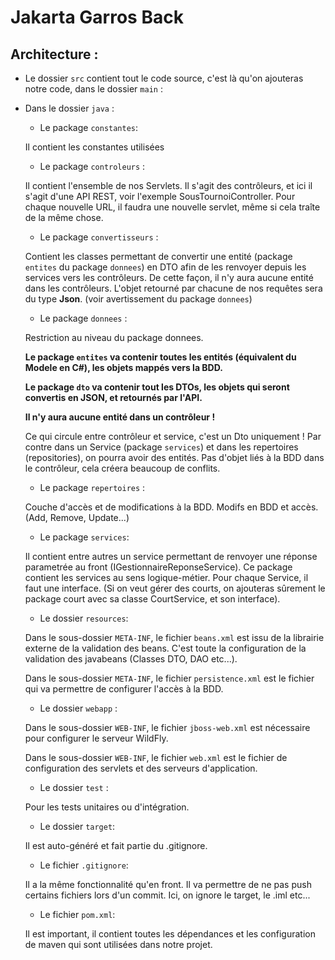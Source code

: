 # Jakarta Garros Back

## Architecture :

- Le dossier `src` contient tout le code source, c'est là qu'on ajouteras notre code, dans le dossier `main` :

- Dans le dossier `java` :

  - Le package `constantes`:
  
  Il contient les constantes utilisées 
  
  - Le package `controleurs` :
     
  Il contient l'ensemble de nos Servlets.
  Il s'agit des contrôleurs, et ici il s'agit d'une API REST, voir l'exemple SousTournoiController.
  Pour chaque nouvelle URL, il faudra une nouvelle servlet, même si cela traîte de la même chose.
   
  - Le package `convertisseurs` :
  
  Contient les classes permettant de convertir une entité (package `entites` du package `donnees`) en DTO afin de les renvoyer depuis les services vers les contrôleurs.
  De cette façon, il n'y aura aucune entité dans les contrôleurs.
  L'objet retourné par chacune de nos requêtes sera du type **Json**.
  (voir avertissement du package `donnees`)
  
  - Le package `donnees` : 
  
  Restriction au niveau du package donnees.
  
  **Le package `entites` va contenir toutes les entités (équivalent du Modele en C#), les objets mappés vers la BDD.**
  
  **Le package `dto` va contenir tout les DTOs, les objets qui seront convertis en JSON, et retournés par l'API.**
  
  **Il n'y aura aucune entité dans un contrôleur !**
  
  Ce qui circule entre contrôleur et service, c'est un Dto uniquement !
  Par contre dans un Service (package `services`) et dans les repertoires (repositories), on pourra avoir des entités.
  Pas d'objet liés à la BDD dans le contrôleur, cela créera beaucoup de conflits.
  
  - Le package `repertoires` :
  
  Couche d'accès et de modifications à la BDD.
  Modifs en BDD et accès. (Add, Remove, Update...)
  
  - Le package `services`:
    
  Il contient entre autres un service permettant de renvoyer une réponse parametrée au front (IGestionnaireReponseService).
  Ce package contient les services au sens logique-métier. Pour chaque Service, il faut une interface.
  (Si on veut gérer des courts, on ajouteras sûrement le package court avec sa classe CourtService, et son interface).
  
  - Le dossier `resources`:
  
  Dans le sous-dossier `META-INF`, le fichier `beans.xml` est issu de la librairie externe de la validation des beans. C'est toute la configuration de la validation des javabeans (Classes DTO, DAO etc...).
  
  Dans le sous-dossier `META-INF`, le fichier `persistence.xml` est le fichier qui va permettre de configurer l'accès à la BDD.
  
  - Le dossier `webapp` :
  
  Dans le sous-dossier `WEB-INF`, le fichier `jboss-web.xml` est nécessaire pour configurer le serveur WildFly.
  
  Dans le sous-dossier `WEB-INF`, le fichier `web.xml` est le fichier de configuration des servlets et des serveurs d'application.
  
  - Le dossier `test` :
  
  Pour les tests unitaires ou d'intégration.
  
  - Le dossier `target`:
  
  Il est auto-généré et fait partie du .gitignore.
  
  - Le fichier `.gitignore`:
  
  Il a la même fonctionnalité qu'en front. Il va permettre de ne pas push certains fichiers lors d'un commit.
  Ici, on ignore le target, le .iml etc...
  
  - Le fichier `pom.xml`:
  
  Il est important, il contient toutes les dépendances et les configuration de maven qui sont utilisées dans notre projet.
  